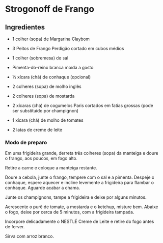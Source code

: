 # Strogonoff de Frango



## Ingredientes

- 1 colher (sopa) de Margarina Claybom
-  3 Peitos de Frango Perdigão cortado em cubos médios
- 1 colher (sobremesa) de sal

- Pimenta-do-reino branca moída a gosto
- ½ xícara (chá) de conhaque (opcional)

- 2 colheres (sopa) de molho inglês

- 2 colheres (sopa) de mostarda

- 2 xícaras (chá) de cogumelos Paris cortados em fatias grossas (pode ser substituído por champignon)

- 1 xícara (chá) de molho de tomates

- 2 latas de creme de leite

### Modo de preparo

Em uma frigideira grande, derreta três colheres (sopa) da manteiga e doure o frango, aos poucos, em fogo alto.

Retire a carne e coloque a manteiga restante.

Doure a cebola, junte o frango, tempere com o sal e a pimenta. Despeje o conhaque, espere aquecer e incline levemente a frigideira para flambar o conhaque. Aguarde acabar a chama.

Junte os champignons, tampe a frigideira e deixe por alguns minutos.

Acrescente o purê de tomate, a mostarda e o ketchup, misture bem. Abaixe o fogo, deixe por cerca de 5 minutos, com a frigideira tampada.

Incorpore delicadamente o NESTLÉ Creme de Leite e retire do fogo antes de ferver.

Sirva com arroz branco.













